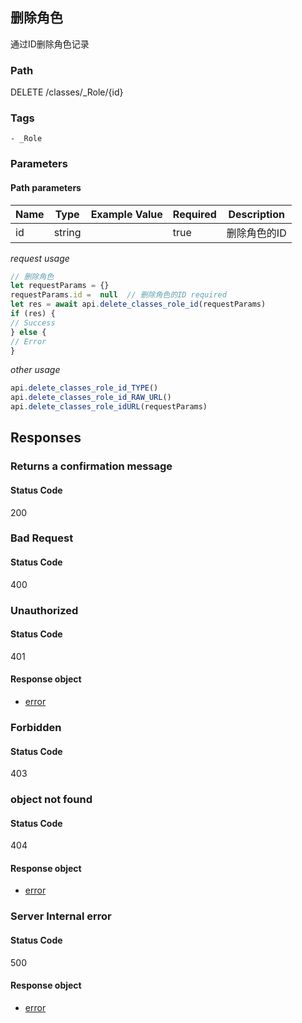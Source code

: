 ## 删除角色

通过ID删除角色记录
### Path
DELETE /classes/_Role/{id}

### Tags
    - _Role
### Parameters


#### Path parameters

| Name | Type | Example Value | Required | Description |
| ---- | ---- | ------------- | -------- | ----------- |
| id | string |  |  true  | 删除角色的ID |
*request usage*
```javascript
// 删除角色
let requestParams = {}
requestParams.id =  null  // 删除角色的ID required
let res = await api.delete_classes_role_id(requestParams)
if (res) {
// Success
} else {
// Error
}
```
*other usage*
```javascript
api.delete_classes_role_id_TYPE()
api.delete_classes_role_id_RAW_URL()
api.delete_classes_role_idURL(requestParams)
```

## Responses
### Returns a confirmation message

#### Status Code
200



### Bad Request

#### Status Code
400



### Unauthorized

#### Status Code
401


#### Response object
* [error](../models/error.md)

### Forbidden

#### Status Code
403



### object not found

#### Status Code
404


#### Response object
* [error](../models/error.md)

### Server Internal error

#### Status Code
500


#### Response object
* [error](../models/error.md)

